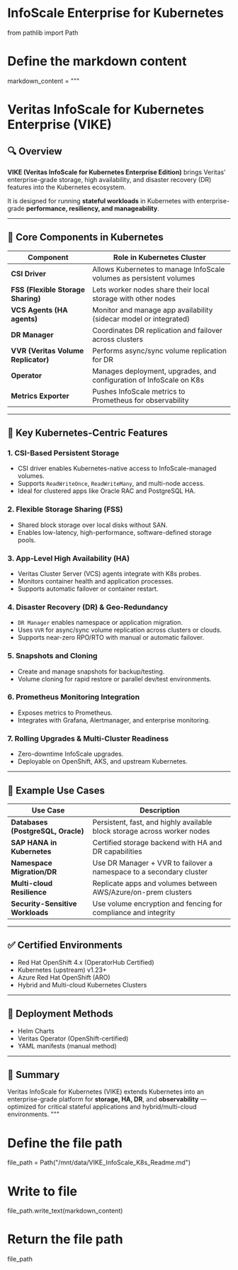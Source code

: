 # InfoScale Enterprise for Kubernetes
from pathlib import Path

# Define the markdown content
markdown_content = """
# Veritas InfoScale for Kubernetes Enterprise (VIKE)

## 🔍 Overview

**VIKE (Veritas InfoScale for Kubernetes Enterprise Edition)** brings Veritas’ enterprise-grade storage, high availability, and disaster recovery (DR) features into the Kubernetes ecosystem.

It is designed for running **stateful workloads** in Kubernetes with enterprise-grade **performance, resiliency, and manageability**.

---

## 🧩 Core Components in Kubernetes

| Component                  | Role in Kubernetes Cluster                                          |
|---------------------------|----------------------------------------------------------------------|
| **CSI Driver**            | Allows Kubernetes to manage InfoScale volumes as persistent volumes |
| **FSS (Flexible Storage Sharing)** | Lets worker nodes share their local storage with other nodes          |
| **VCS Agents (HA agents)** | Monitor and manage app availability (sidecar model or integrated)   |
| **DR Manager**            | Coordinates DR replication and failover across clusters             |
| **VVR (Veritas Volume Replicator)** | Performs async/sync volume replication for DR                    |
| **Operator**              | Manages deployment, upgrades, and configuration of InfoScale on K8s |
| **Metrics Exporter**      | Pushes InfoScale metrics to Prometheus for observability            |

---

## 🚀 Key Kubernetes-Centric Features

### 1. CSI-Based Persistent Storage
- CSI driver enables Kubernetes-native access to InfoScale-managed volumes.
- Supports `ReadWriteOnce`, `ReadWriteMany`, and multi-node access.
- Ideal for clustered apps like Oracle RAC and PostgreSQL HA.

### 2. Flexible Storage Sharing (FSS)
- Shared block storage over local disks without SAN.
- Enables low-latency, high-performance, software-defined storage pools.

### 3. App-Level High Availability (HA)
- Veritas Cluster Server (VCS) agents integrate with K8s probes.
- Monitors container health and application processes.
- Supports automatic failover or container restart.

### 4. Disaster Recovery (DR) & Geo-Redundancy
- `DR Manager` enables namespace or application migration.
- Uses `VVR` for async/sync volume replication across clusters or clouds.
- Supports near-zero RPO/RTO with manual or automatic failover.

### 5. Snapshots and Cloning
- Create and manage snapshots for backup/testing.
- Volume cloning for rapid restore or parallel dev/test environments.

### 6. Prometheus Monitoring Integration
- Exposes metrics to Prometheus.
- Integrates with Grafana, Alertmanager, and enterprise monitoring.

### 7. Rolling Upgrades & Multi‑Cluster Readiness
- Zero-downtime InfoScale upgrades.
- Deployable on OpenShift, AKS, and upstream Kubernetes.

---

## 🧠 Example Use Cases

| Use Case                              | Description                                                                 |
|--------------------------------------|-----------------------------------------------------------------------------|
| **Databases (PostgreSQL, Oracle)**   | Persistent, fast, and highly available block storage across worker nodes    |
| **SAP HANA in Kubernetes**           | Certified storage backend with HA and DR capabilities                       |
| **Namespace Migration/DR**           | Use DR Manager + VVR to failover a namespace to a secondary cluster         |
| **Multi-cloud Resilience**           | Replicate apps and volumes between AWS/Azure/on-prem clusters               |
| **Security-Sensitive Workloads**     | Use volume encryption and fencing for compliance and integrity              |

---

## ✅ Certified Environments

- Red Hat OpenShift 4.x (OperatorHub Certified)
- Kubernetes (upstream) v1.23+
- Azure Red Hat OpenShift (ARO)
- Hybrid and Multi-cloud Kubernetes Clusters

---

## 🔧 Deployment Methods

- Helm Charts
- Veritas Operator (OpenShift-certified)
- YAML manifests (manual method)

---

## 📌 Summary

Veritas InfoScale for Kubernetes (VIKE) extends Kubernetes into an enterprise-grade platform for **storage, HA, DR**, and **observability** — optimized for critical stateful applications and hybrid/multi-cloud environments.
"""

# Define the file path
file_path = Path("/mnt/data/VIKE_InfoScale_K8s_Readme.md")

# Write to file
file_path.write_text(markdown_content)

# Return the file path
file_path
